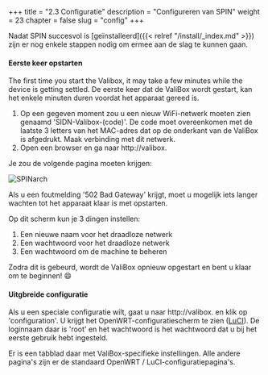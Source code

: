 +++
title = "2.3 Configuratie"
description = "Configureren van SPIN"
weight = 23
chapter = false
slug = "config"
+++

Nadat SPIN succesvol is [geïnstalleerd]({{< relref "/install/_index.md" >}}) zijn er nog enkele stappen nodig om ermee aan de slag te kunnen gaan.


#### Eerste keer opstarten

The first time you start the Valibox, it may take a few minutes while the device is getting settled.
De eerste keer dat de ValiBox wordt gestart, kan het enkele minuten duren voordat het apparaat gereed is.

1. Op een gegeven moment zou u een nieuw WiFi-netwerk moeten zien genaamd 'SIDN-Valibox-(code)'. De code moet overeenkomen met de laatste 3 letters van het MAC-adres dat op de onderkant van de ValiBox is afgedrukt. Maak verbinding met dit netwerk.
1. Open een browser en ga naar http://valibox.

Je zou de volgende pagina moeten krijgen:

![SPINarch](/images/screenshot_setpass.png?width=40pc&classes=shadow "SPIN start")

Als u een foutmelding '502 Bad Gateway' krijgt, moet u mogelijk iets langer wachten tot het apparaat klaar is met opstarten.

Op dit scherm kun je 3 dingen instellen:

1. Een nieuwe naam voor het draadloze netwerk
1. Een wachtwoord voor het draadloze netwerk
1. Een wachtwoord om de machine te beheren

Zodra dit is gebeurd, wordt de ValiBox opnieuw opgestart en bent u klaar om te beginnen! :smile:

#### Uitgbreide configuratie
Als u een speciale configuratie wilt, gaat u naar http://valibox. en klik op 'configuration'. U krijgt het OpenWRT-configuratiescherm te zien ([LuCI](https://wiki.openwrt.org/doc/techref/luci#what_is_luci)). De loginnaam daar is 'root' en het wachtwoord is het wachtwoord dat u bij het eerste gebruik hebt ingesteld.

Er is een tabblad daar met ValiBox-specifieke instellingen. Alle andere pagina's zijn er de standaard OpenWRT / LuCI-configuratiepagina's.
